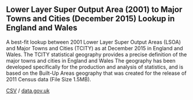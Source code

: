 ## Lower Layer Super Output Area (2001) to Major Towns and Cities (December 2015) Lookup in England and Wales

A best-fit lookup between 2001 Lower Layer Super Output Areas (LSOA) and Major Towns and Cities (TCITY) as at December 2015 in England and Wales. The TCITY statistical geography provides a precise definition of the major towns and cities in England and Wales The geography has been developed specifically for the production and analysis of statistics, and is based on the Built-Up Areas geography that was created for the release of 2011 Census data (File Size 1.5MB).

[CSV](../csv/182.csv) / [data.gov.uk](https://data.gov.uk/dataset/99fffa32-c5f0-492e-a374-c225b20b8eb8/lower-layer-super-output-area-2001-to-major-towns-and-cities-december-2015-lookup-in-england-and-wales)

